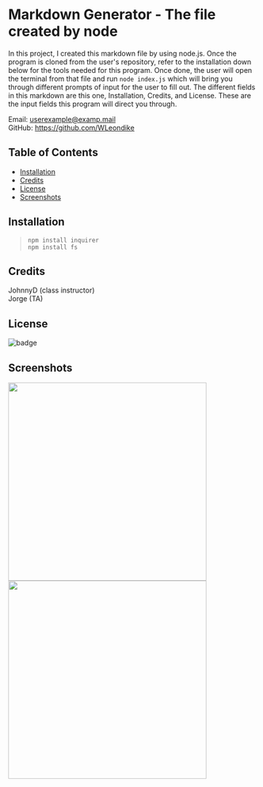 # Markdown Generator - The file created by node
  
  In this project, I created this markdown file by using node.js. Once the program is cloned from the user's repository, refer to the installation down below for the tools needed for this program. Once done, the user will open the terminal from that file and run ```node index.js``` which will bring you through different prompts of input for the user to fill out. The different fields in this markdown are this one, Installation, Credits, and License. These are the input fields this program will direct you through.  
  
  Email: userexample@examp.mail <br>
  GitHub: https://github.com/WLeondike

  ## Table of Contents

  * [Installation](#installation)
  * [Credits](#credits)
  * [License](#license)
  * [Screenshots](#screenshots)

  
  ## Installation
  
  > ``` npm install inquirer ``` <br> ``` npm install fs ```
  
  
  ## Credits
  
  JohnnyD (class instructor) <br> Jorge (TA)
  
  
  ## License
  
![badge](https://img.shields.io/badge/License-MIT-blue)

## Screenshots

  <img src ="" width="400">
  <img src ="" width="400">